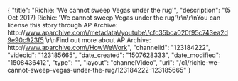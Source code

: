 {
    "title": "Richie: 'We cannot sweep Vegas under the rug'",
    "description": "(5 Oct 2017) Richie: 'We cannot sweep Vegas under the rug'\r\n\r\nYou can license this story through AP Archive: http:\/\/www.aparchive.com\/metadata\/youtube\/cfc35bca020f95c743ea2d9e90c923f5 \r\nFind out more about AP Archive: http:\/\/www.aparchive.com\/HowWeWork",
    "channelid": "123184222",
    "videoid": "123185665",
    "date_created": "1507628333",
    "date_modified": "1508436412",
    "type": "",
    "layout": "channelVideo",
    "url": "\/c1\/richie-we-cannot-sweep-vegas-under-the-rug\/123184222-123185665"
}